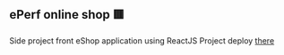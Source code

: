 ## ePerf online shop 🟥

Side project front eShop application using ReactJS 
Project deploy [there](https://eperfshop.herokuapp.com/)
